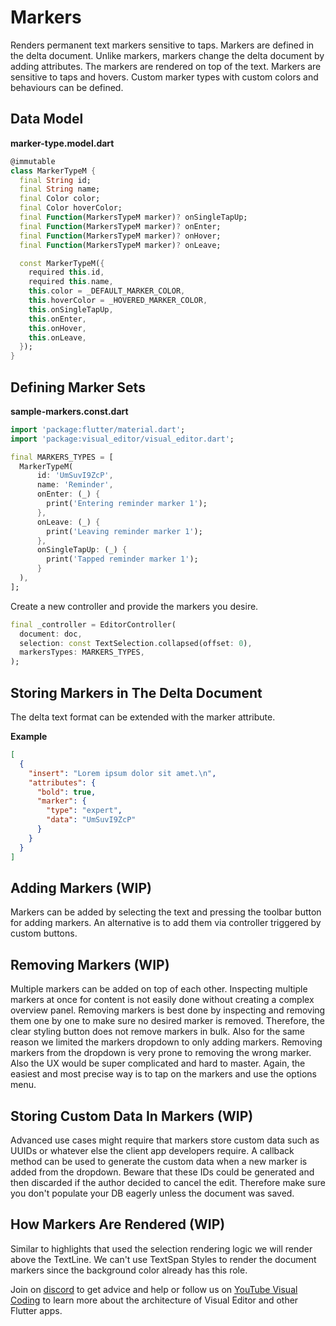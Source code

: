 # Markers
Renders permanent text markers sensitive to taps. Markers are defined in the delta document. Unlike markers, markers change the delta document by adding attributes. The markers are rendered on top of the text. Markers are sensitive to taps and hovers. Custom marker types with custom colors and behaviours can be defined. 

## Data Model
**marker-type.model.dart**
```dart
@immutable
class MarkerTypeM {
  final String id;
  final String name;
  final Color color;
  final Color hoverColor;
  final Function(MarkersTypeM marker)? onSingleTapUp;
  final Function(MarkersTypeM marker)? onEnter;
  final Function(MarkersTypeM marker)? onHover;
  final Function(MarkersTypeM marker)? onLeave;

  const MarkerTypeM({
    required this.id,
    required this.name,
    this.color = _DEFAULT_MARKER_COLOR,
    this.hoverColor = _HOVERED_MARKER_COLOR,
    this.onSingleTapUp,
    this.onEnter,
    this.onHover,
    this.onLeave,
  });
}
```

## Defining Marker Sets

**sample-markers.const.dart**
```dart
import 'package:flutter/material.dart';
import 'package:visual_editor/visual_editor.dart';

final MARKERS_TYPES = [
  MarkerTypeM(
      id: 'UmSuvI9ZcP',
      name: 'Reminder',
      onEnter: (_) {
        print('Entering reminder marker 1');
      },
      onLeave: (_) {
        print('Leaving reminder marker 1');
      },
      onSingleTapUp: (_) {
        print('Tapped reminder marker 1');
      }
  ),
];
```

Create a new controller and provide the markers you desire.
```dart
final _controller = EditorController(
  document: doc,
  selection: const TextSelection.collapsed(offset: 0),
  markersTypes: MARKERS_TYPES,
);
```

## Storing Markers in The Delta Document
The delta text format can be extended with the marker attribute.

**Example**
```json
[
  {
    "insert": "Lorem ipsum dolor sit amet.\n",
    "attributes": {
      "bold": true,
      "marker": {
        "type": "expert",
        "data": "UmSuvI9ZcP"
      }
    }
  }
]
```

## Adding Markers (WIP)
Markers can be added by selecting the text and pressing the toolbar button for adding markers. An alternative is to add them via controller triggered by custom buttons. 

## Removing Markers (WIP)
Multiple markers can be added on top of each other. Inspecting multiple markers at once for content is not easily done without creating a complex overview panel. Removing markers is best done by inspecting and removing them one by one to make sure no desired marker is removed. Therefore, the clear styling button does not remove markers in bulk. Also for the same reason we limited the markers dropdown to only adding markers. Removing markers from the dropdown is very prone to removing the wrong marker. Also the UX would be super complicated and hard to master. Again, the easiest and most precise way is to tap on the markers and use the options menu.

## Storing Custom Data In Markers (WIP)
Advanced use cases might require that markers store custom data such as UUIDs or whatever else the client app developers require. A callback method can be used to generate the custom data when a new marker is added from the dropdown. Beware that these IDs could be generated and then discarded if the author decided to cancel the edit. Therefore make sure you don't populate your DB eagerly unless the document was saved.

## How Markers Are Rendered (WIP)
Similar to highlights that used the selection rendering logic we will render above the TextLine. We can't use TextSpan Styles to render the document markers since the background color already has this role.

Join on [discord](https://discord.gg/XpGygmXde4) to get advice and help or follow us on [YouTube Visual Coding](https://www.youtube.com/channel/UC2-5lfNbbErIds0Iuai8yfA) to learn more about the architecture of Visual Editor and other Flutter apps.